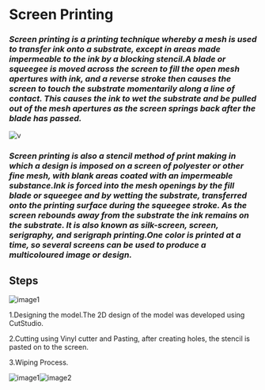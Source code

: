 #                     Screen Printing


### _Screen printing is a printing technique whereby a mesh is used to transfer ink onto a substrate, except in areas made impermeable to the ink by a blocking stencil.A blade or squeegee is moved across the screen to fill the open mesh apertures with ink, and a reverse stroke then causes the screen to touch the substrate momentarily along a line of contact. This causes the ink to wet the substrate and be pulled out of the mesh apertures as the screen springs back after the blade has passed._

![v](https://upload.wikimedia.org/wikipedia/commons/thumb/d/d2/Squeegee_and_ink_for_screen_printing.jpg/220px-Squeegee_and_ink_for_screen_printing.jpg)

### _Screen printing is also a stencil method of print making in which a design is imposed on a screen of polyester or other fine mesh, with blank areas coated with an impermeable substance.Ink is forced into the mesh openings by the fill blade or squeegee and by wetting the substrate, transferred onto the printing surface during the squeegee stroke. As the screen rebounds away from the substrate the ink remains on the substrate. It is also known as silk-screen, screen, serigraphy, and serigraph printing.One color is printed at a time, so several screens can be used to produce a multicoloured image or design._

## Steps

![image1](https://upload.wikimedia.org/wikipedia/commons/thumb/a/a8/Silketrykk.svg/220px-Silketrykk.svg.png) 


  1.Designing the model.The 2D design of the model was developed using CutStudio.
    
  2.Cutting using Vinyl cutter and Pasting, after creating holes, the stencil is pasted on to the screen.
  
  3.Wiping Process.


![image1](https://upload.wikimedia.org/wikipedia/commons/thumb/8/85/ScreenPrinting500px.gif/220px-ScreenPrinting500px.gif)![image2](https://upload.wikimedia.org/wikipedia/commons/thumb/3/38/ScreenPrintingColors500px.gif/220px-ScreenPrintingColors500px.gif)

